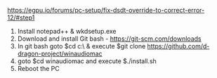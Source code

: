 https://egpu.io/forums/pc-setup/fix-dsdt-override-to-correct-error-12/#step1
1. Install notepad++ & wkdsetup.exe
2. Download and install Git bash - https://git-scm.com/downloads
3. In git bash goto $cd c:\ & execute $git clone https://github.com/d-dragon-project/winaudiomac
4. goto $cd winaudiomac and execute $./install.sh
5.  Reboot the PC

